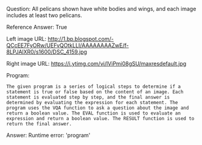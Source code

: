 Question: All pelicans shown have white bodies and wings, and each image includes at least two pelicans.

Reference Answer: True

Left image URL: http://1.bp.blogspot.com/-QCcEE7FyORw/UEFvQOtkLLI/AAAAAAAAZwE/f-8LPJAlXR0/s1600/DSC_4159.jpg

Right image URL: https://i.ytimg.com/vi/lViPmi08gSU/maxresdefault.jpg

Program:

```
The given program is a series of logical steps to determine if a statement is true or false based on the content of an image. Each statement is evaluated step by step, and the final answer is determined by evaluating the expression for each statement. The program uses the VQA function to ask a question about the image and return a boolean value. The EVAL function is used to evaluate an expression and return a boolean value. The RESULT function is used to return the final answer.
```
Answer: Runtime error: 'program'

